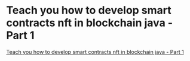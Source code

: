 # Teach you how to develop smart contracts nft in blockchain java - Part 1
[Teach you how to develop smart contracts nft in blockchain java - Part 1](https://aiwithcloud.com/2022/09/15/teach_you_how_to_develop_smart_contracts_nft_in_blockchain_java___part_1/)